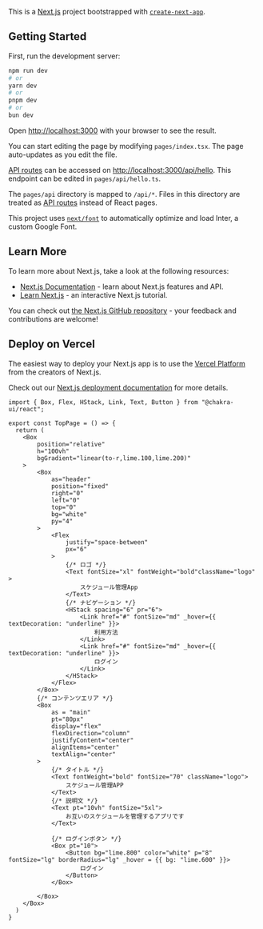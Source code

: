 This is a [Next.js](https://nextjs.org/) project bootstrapped with [`create-next-app`](https://github.com/vercel/next.js/tree/canary/packages/create-next-app).

## Getting Started

First, run the development server:

```bash
npm run dev
# or
yarn dev
# or
pnpm dev
# or
bun dev
```

Open [http://localhost:3000](http://localhost:3000) with your browser to see the result.

You can start editing the page by modifying `pages/index.tsx`. The page auto-updates as you edit the file.

[API routes](https://nextjs.org/docs/api-routes/introduction) can be accessed on [http://localhost:3000/api/hello](http://localhost:3000/api/hello). This endpoint can be edited in `pages/api/hello.ts`.

The `pages/api` directory is mapped to `/api/*`. Files in this directory are treated as [API routes](https://nextjs.org/docs/api-routes/introduction) instead of React pages.

This project uses [`next/font`](https://nextjs.org/docs/basic-features/font-optimization) to automatically optimize and load Inter, a custom Google Font.

## Learn More

To learn more about Next.js, take a look at the following resources:

- [Next.js Documentation](https://nextjs.org/docs) - learn about Next.js features and API.
- [Learn Next.js](https://nextjs.org/learn) - an interactive Next.js tutorial.

You can check out [the Next.js GitHub repository](https://github.com/vercel/next.js/) - your feedback and contributions are welcome!

## Deploy on Vercel

The easiest way to deploy your Next.js app is to use the [Vercel Platform](https://vercel.com/new?utm_medium=default-template&filter=next.js&utm_source=create-next-app&utm_campaign=create-next-app-readme) from the creators of Next.js.

Check out our [Next.js deployment documentation](https://nextjs.org/docs/deployment) for more details.

```tsx
import { Box, Flex, HStack, Link, Text, Button } from "@chakra-ui/react";

export const TopPage = () => {
  return (
    <Box 
        position="relative"
        h="100vh"
        bgGradient="linear(to-r,lime.100,lime.200)"
    >
        <Box 
            as="header"
            position="fixed"
            right="0"
            left="0"
            top="0"
            bg="white"
            py="4"
        >
            <Flex
                justify="space-between"
                px="6"
            >
                {/* ロゴ */}
                <Text fontSize="xl" fontWeight="bold"className="logo" >
                    スケジュール管理App
                </Text>
                {/* ナビゲーション */}
                <HStack spacing="6" pr="6">
                    <Link href="#" fontSize="md" _hover={{ textDecoration: "underline" }}>
                        利用方法
                    </Link>
                    <Link href="#" fontSize="md" _hover={{ textDecoration: "underline" }}>
                        ログイン
                    </Link>
                </HStack>
            </Flex>
        </Box>
        {/* コンテンツエリア */}
        <Box
            as = "main"
            pt="80px"
            display="flex"
            flexDirection="column"
            justifyContent="center"
            alignItems="center"
            textAlign="center"
        >
            {/* タイトル */}
            <Text fontWeight="bold" fontSize="70" className="logo">
                スケジュール管理APP
            </Text>
            {/* 説明文 */}
            <Text pt="10vh" fontSize="5xl">
                お互いのスケジュールを管理するアプリです
            </Text>

            {/* ログインボタン */}
            <Box pt="10">
                <Button bg="lime.800" color="white" p="8" fontSize="lg" borderRadius="lg" _hover = {{ bg: "lime.600" }}>
                    ログイン
                </Button>
            </Box>

        </Box>
    </Box>
  )
}
```